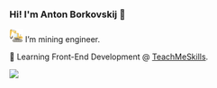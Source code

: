 ### Hi! I'm Anton Borkovskij 👋


<img src="https://github.com/g5-freemen/g5-freemen/blob/main/excavator.png"> I’m mining engineer.

📘 Learning Front-End Development @ [TeachMeSkills](https://teachmeskills.by/).

<!--
**g5-freemen/g5-freemen** is a ✨ _special_ ✨ repository because its `README.md` (this file) appears on your GitHub profile.

Here are some ideas to get you started:

- 🔭 I’m currently working on ...
- 🌱 I’m currently learning ...
- 👯 I’m looking to collaborate on ...
- 🤔 I’m looking for help with ...
- 💬 Ask me about ...
- 📫 How to reach me: ...
- 😄 Pronouns: ...
- ⚡ Fun fact: ...
-->


<img src="https://www.codewars.com/users/g5-freemen/badges/small">
